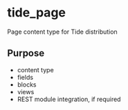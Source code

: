 # tide_page
Page content type for Tide distribution

## Purpose
- content type
- fields
- blocks
- views
- REST module integration, if required
